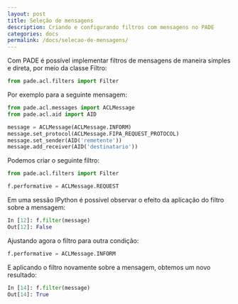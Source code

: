 ```yaml
---
layout: post
title: Seleção de mensagens
description: Criando e configurando filtros com mensagens no PADE 
categories: docs
permalink: /docs/selecao-de-mensagens/
---
```


Com PADE é possível implementar filtros de mensagens de maneira simples e direta, por meio da classe Filtro:

```Python
from pade.acl.filters import Filter
```

Por exemplo para a seguinte mensagem:

```Python
from pade.acl.messages import ACLMessage
from pade.acl.aid import AID

message = ACLMessage(ACLMessage.INFORM)
message.set_protocol(ACLMessage.FIPA_REQUEST_PROTOCOL)
message.set_sender(AID('remetente'))
message.add_receiver(AID('destinatario'))
```

Podemos criar o seguinte filtro:

```Python
from pade.acl.filters import Filter

f.performative = ACLMessage.REQUEST
```

Em uma sessão IPython é possível observar o efeito da aplicação do filtro sobre a mensagem:

```Python
In [12]: f.filter(message)
Out[12]: False
```

Ajustando agora o filtro para outra condição:

```Python
f.performative = ACLMessage.INFORM
```

E aplicando o filtro novamente sobre a mensagem, obtemos um novo resultado:

```Python
In [14]: f.filter(message)
Out[14]: True
```
